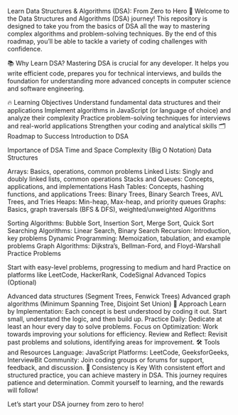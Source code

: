 Learn Data Structures & Algorithms (DSA): From Zero to Hero 🚀
Welcome to the Data Structures and Algorithms (DSA) journey! This repository is designed to take you from the basics of DSA all the way to mastering complex algorithms and problem-solving techniques. By the end of this roadmap, you’ll be able to tackle a variety of coding challenges with confidence.

📚 Why Learn DSA?
Mastering DSA is crucial for any developer. It helps you write efficient code, prepares you for technical interviews, and builds the foundation for understanding more advanced concepts in computer science and software engineering.

🔥 Learning Objectives
Understand fundamental data structures and their applications
Implement algorithms in JavaScript (or language of choice) and analyze their complexity
Practice problem-solving techniques for interviews and real-world applications
Strengthen your coding and analytical skills
🗂️ Roadmap to Success
Introduction to DSA

Importance of DSA
Time and Space Complexity (Big O Notation)
Data Structures

Arrays: Basics, operations, common problems
Linked Lists: Singly and doubly linked lists, common operations
Stacks and Queues: Concepts, applications, and implementations
Hash Tables: Concepts, hashing functions, and applications
Trees: Binary Trees, Binary Search Trees, AVL Trees, and Tries
Heaps: Min-heap, Max-heap, and priority queues
Graphs: Basics, graph traversals (BFS & DFS), weighted/unweighted
Algorithms

Sorting Algorithms: Bubble Sort, Insertion Sort, Merge Sort, Quick Sort
Searching Algorithms: Linear Search, Binary Search
Recursion: Introduction, key problems
Dynamic Programming: Memoization, tabulation, and example problems
Graph Algorithms: Dijkstra’s, Bellman-Ford, and Floyd-Warshall
Practice Problems

Start with easy-level problems, progressing to medium and hard
Practice on platforms like LeetCode, HackerRank, CodeSignal
Advanced Topics (Optional)

Advanced data structures (Segment Trees, Fenwick Trees)
Advanced graph algorithms (Minimum Spanning Tree, Disjoint Set Union)
🎯 Approach
Learn by Implementation: Each concept is best understood by coding it out. Start small, understand the logic, and then build up.
Practice Daily: Dedicate at least an hour every day to solve problems.
Focus on Optimization: Work towards improving your solutions for efficiency.
Review and Reflect: Revisit past problems and solutions, identifying areas for improvement.
🛠️ Tools and Resources
Language: JavaScript
Platforms: LeetCode, GeeksforGeeks, InterviewBit
Community: Join coding groups or forums for support, feedback, and discussion.
📆 Consistency is Key
With consistent effort and structured practice, you can achieve mastery in DSA. This journey requires patience and determination. Commit yourself to learning, and the rewards will follow!

Let’s start your DSA journey from zero to hero!
